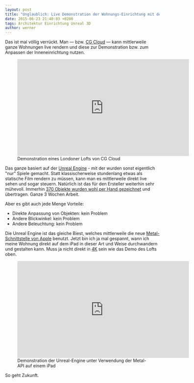 ```yaml
---
layout: post
title: "Unglaublich: Live Demonstration der Wohnungs-Einrichtung mit der Unreal Engine"
date: 2015-06-23 21:40:03 +0200
tags: Architektur Einrichtung Unreal 3D
author: werner
---
```


Das ist mal völlig verrückt. Man — bzw. [CG Cloud](http://cgcloud.pro) — kann mittlerweile ganze Wohnungen live rendern und diese zur Demonstration bzw. zum Anpassen der Inneneinrichtung nutzen.

<figure>
  <iframe width="560" height="315" src="https://www.youtube.com/embed/aofYM00GtFU" frameborder="0" allowfullscreen></iframe>
  <figcaption>Demonstration eines Londoner Lofts von CG Cloud</figcaption>
</figure>

<!--mehr-->

Das ganze basiert auf der [Unreal Engine](https://de.wikipedia.org/wiki/Unreal_Engine) - mit der wurden sonst eigentlich "nur" Spiele gemacht. Statt klassischerweise stundenlang etwas als statische Film rendern zu müssen, kann man es mittlerweile direkt live sehen und sogar steuern. Natürlich ist das für den Ersteller weiterhin sehr mühevoll. Immerhin [370 Objekte wurden wohl per Hand gezeichnet](http://www.fastcodesign.com/3047559/the-model-home-of-the-future-will-be-computer-generated) und übertragen. Ganze 3 Wochen Arbeit.

Aber es gibt auch jede Menge Vorteile:

- Direkte Anpassung von Objekten: kein Problem
- Andere Blickwinkel: kein Problem
- Andere Beleuchtung: kein Problem

Die Unreal Engine ist das gleiche Biest, welches mittlerweile die neue [Metal-Schnittstelle von Apple](https://en.wikipedia.org/wiki/Metal_(Apple_API)) benutzt. Jetzt bin ich ja mal gespannt, wann ich meine Wohnung direkt auf dem iPad in dieser Art und Weise durchwandern und gestalten kann. Muss ja nicht direkt in [4K](https://de.wikipedia.org/wiki/Ultra_High_Definition_Television) sein wie das Demo des Lofts oben.

<figure>
  <iframe width="560" height="315" src="https://www.youtube.com/embed/NRoGwuSDh3E" frameborder="0" allowfullscreen></iframe>
  <figcaption>Demonstration der Unreal-Engine unter Verwendung der Metal-API auf einem iPad</figcaption>
</figure>

So geht Zukunft.
